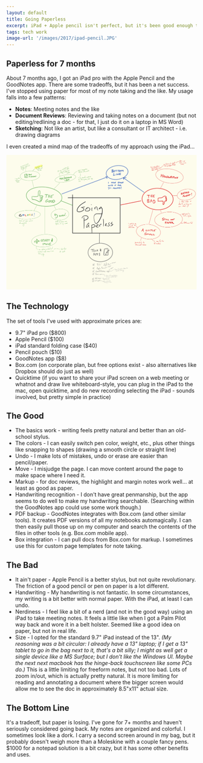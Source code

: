 ```yaml
---
layout: default
title: Going Paperless
excerpt: iPad + Apple pencil isn't perfect, but it's been good enough to replace most of my paper note-taking. I've stuck with it for about 7 months now, which is enough to declare victory.
tags: tech work
image-url: '/images/2017/ipad-pencil.JPG'
---
```


## Paperless for 7 months

About 7 months ago, I got an iPad pro with the Apple Pencil and the GoodNotes app. There are some tradeoffs, but it has been a net success. I've stopped using paper for most of my note taking and the like. My usage falls into a few patterns:

 * __Notes__: Meeting notes and the like
 * __Document Reviews__: Reviewing and taking notes on a document (but not editing/redlining a doc - for that, I just do it on a laptop in MS Word)
 * __Sketching__: Not like an artist, but like a consultant or IT architect - i.e. drawing diagrams

I even created a mind map of the tradeoffs of my approach using the iPad...

<img src="/images/2017/paperless.png" alt="A mind map of the pros and cons of going paperless, and my tech stack">

## The Technology

The set of tools I've used with approximate prices are:

 * 9.7" iPad pro ($800)
 * Apple Pencil ($100)
 * iPad standard folding case ($40)
 * Pencil pouch ($10)
 * GoodNotes app ($8)
 * Box.com (on corporate plan, but free options exist - also alternatives like Dropbox should do just as well)
 * Quicktime (if you want to share your iPad screen on a web meeting or whatnot and draw live whiteboard-style, you can plug in the iPad to the mac, open quicktime, and do new recording selecting the iPad - sounds involved, but pretty simple in practice)

## The Good

* The basics work - writing feels pretty natural and better than an old-school stylus.
* The colors - I can easily switch pen color, weight, etc., plus other things like snapping to shapes (drawing a smooth circle or straight line)
* Undo - I make lots of mistakes, undo or erase are easier than pencil/paper.
* Move - I misjudge the page. I can move content around the page to make space where I need it.
* Markup - for doc reviews, the highlight and margin notes work well... at least as good as paper.
* Handwriting recognition - I don't have great penmanship, but the app seems to do well to make my handwriting searchable. (Searching within the GoodNotes app could use some work though.)
* PDF backup - GoodNotes integrates with Box.com (and other similar tools). It creates PDF versions of all my notebooks automagically. I can then easily pull those up on my computer and search the contents of the files in other tools (e.g. Box.com mobile app).
* Box integration - I can pull docs from Box.com for markup. I sometimes use this for custom page templates for note taking.

## The Bad

* It ain't paper - Apple Pencil is a better stylus, but not quite revolutionary. The friction of a good pencil or pen on paper is a lot different.
* Handwriting - My handwriting is not fantastic. In some circumstances, my writing is a bit better with normal paper. With the iPad, at least I can undo.
* Nerdiness - I feel like a bit of a nerd (and not in the good way) using an iPad to take meeting notes. It feels a little like when I got a Palm Pilot way back and wore it in a belt holster. Seemed like a good idea on paper, but not in real life.
* Size - I opted for the standard 9.7" iPad instead of the 13". _(My reasoning was a bit circular: I already have a 13" laptop; if I get a 13" tablet to go in the bag next to it, that's a bit silly; I might as well get a single device like a MS Surface; but I don't like the Windows UI. Maybe the next next macbook has the hinge-back touchscreen like some PCs do.)_ This is a little limiting for freeform notes, but not too bad. Lots of zoom in/out, which is actually pretty natural. It is more limiting for reading and annotating a document where the bigger screen would allow me to see the doc in approximately 8.5"x11" actual size.

## The Bottom Line

It's a tradeoff, but paper is losing. I've gone for 7+ months and haven't seriously considered going back. My notes are organized and colorful. I sometimes look like a dork. I carry a second screen around in my bag, but it probably doesn't weigh more than a Moleskine with a couple fancy pens. $1000 for a notepad solution is a bit crazy, but it has some other benefits and uses. 
